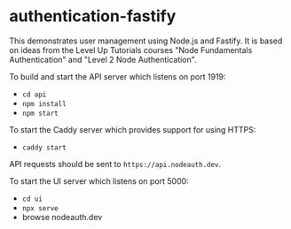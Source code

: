 # authentication-fastify

This demonstrates user management using Node.js and Fastify.
It is based on ideas from the Level Up Tutorials courses
"Node Fundamentals Authentication" and "Level 2 Node Authentication".

To build and start the API server which listens on port 1919:

- `cd api`
- `npm install`
- `npm start`

To start the Caddy server which provides support for using HTTPS:

- `caddy start`

API requests should be sent to `https://api.nodeauth.dev`.

To start the UI server which listens on port 5000:

- `cd ui`
- `npx serve`
- browse nodeauth.dev
